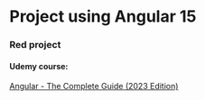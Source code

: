 # Project using Angular 15

### Red project

#### Udemy course:
[Angular - The Complete Guide (2023 Edition)](https://www.udemy.com/course/the-complete-guide-to-angular-2/)